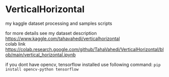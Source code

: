 # VerticalHorizontal
my kaggle dataset processing and samples scripts

for more details see my dataset description <https://www.kaggle.com/tahavahedi/verticalhorizontal> \
colab link <https://colab.research.google.com/github/TahaVahedi/VerticalHorizontal/blob/main/vertical_horizontal.ipynb>

if you dont have opencv, tensorflow installed use following command:
`pip install opencv-python tensorflow`
